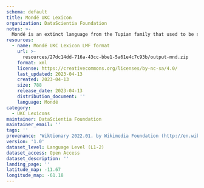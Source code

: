 ```yaml
---
schema: default
title: Mondé UKC Lexicon
organization: DataScientia Foundation
notes: >-
  Mondé is an extinct language from the Tupian family that used to be spoken in South America. The UKC Lexicon of Mondé is represented as a lexico-semantic network. It consists of words, word senses, synsets, as well as sense-level and synset-level relationships
resources:
  - name: Mondé UKC Lexicon LMF format
    url: >-
      resources/27dc14dd-716a-43cc-bbe1-5a61e4c7c93b/output-mnd.zip
    format: xml
    license: https://creativecommons.org/licenses/by-nc-sa/4.0/
    last_updated: 2023-04-13
    created: 2023-04-13
    size: 788
    release_date: 2023-04-13
    distribution_document: ''
    language: Mondé
category:
  - UKC Lexicons
maintainer: DataScientia Foundation
maintainer_email: ''
tags: ''
provenance: 'Wiktionary 2022.01. by Wikimedia Foundation (http://en.wiktionary.org); Princeton WordNet 2.1 by Princeton University (https://wordnet.princeton.edu)'
version: '1.0'
dataset_level: Language Level (L1-2)
dataset_access: Open Access
dataset_description: ''
landing_page: ''
latitude_map: -11.67
longitude_map: -61.18
---
```

